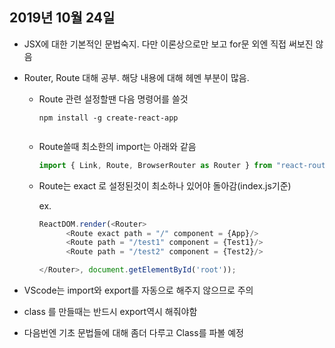 ## 2019년 10월 24일



- JSX에 대한 기본적인 문법숙지. 다만 이론상으로만 보고 for문 외엔 직접 써보진 않음

- Router, Route 대해 공부. 해당 내용에 대해 헤멘 부분이 많음.

  - Route 관련 설정할땐 다음 명령어를 쓸것

    ```
    npm install -g create-react-app
     
    ```

    

  - Route쓸때 최소한의 import는 아래와 같음

    ```js
    import { Link, Route, BrowserRouter as Router } from "react-router-dom";
    ```

    

  - Route는 exact 로 설정된것이 최소하나 있어야 돌아감(index.js기준)

    ex.

    ```js
    ReactDOM.render(<Router>
          <Route exact path = "/" component = {App}/>
          <Route path = "/test1" component = {Test1}/>
          <Route path = "/test2" component = {Test2}/>
    
    </Router>, document.getElementById('root'));
    ```

- VScode는 import와 export를 자동으로 해주지 않으므로 주의

- class 를 만들때는 반드시 export역시 해줘야함

- 다음번엔 기초 문법들에 대해 좀더 다루고 Class를 파볼 예정
